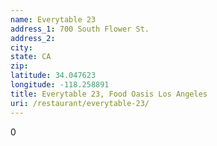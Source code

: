 ```yaml
---
name: Everytable 23
address_1: 700 South Flower St.
address_2: 
city: 
state: CA
zip: 
latitude: 34.047623
longitude: -118.258891
title: Everytable 23, Food Oasis Los Angeles
uri: /restaurant/everytable-23/
---
```

0
